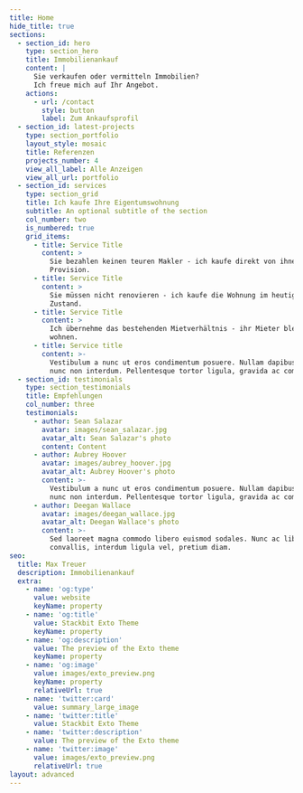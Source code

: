 ```yaml
---
title: Home
hide_title: true
sections:
  - section_id: hero
    type: section_hero
    title: Immobilienankauf
    content: |
      Sie verkaufen oder vermitteln Immobilien?
      Ich freue mich auf Ihr Angebot.
    actions:
      - url: /contact
        style: button
        label: Zum Ankaufsprofil
  - section_id: latest-projects
    type: section_portfolio
    layout_style: mosaic
    title: Referenzen
    projects_number: 4
    view_all_label: Alle Anzeigen
    view_all_url: portfolio
  - section_id: services
    type: section_grid
    title: Ich kaufe Ihre Eigentumswohnung
    subtitle: An optional subtitle of the section
    col_number: two
    is_numbered: true
    grid_items:
      - title: Service Title
        content: >
          Sie bezahlen keinen teuren Makler - ich kaufe direkt von ihnen, ohne
          Provision.
      - title: Service Title
        content: >
          Sie müssen nicht renovieren - ich kaufe die Wohnung im heutigen
          Zustand.
      - title: Service Title
        content: >
          Ich übernehme das bestehenden Mietverhältnis - ihr Mieter bleibt
          wohnen.
      - title: Service title
        content: >-
          Vestibulum a nunc ut eros condimentum posuere. Nullam dapibus quis
          nunc non interdum. Pellentesque tortor ligula, gravida ac commodo eu.
  - section_id: testimonials
    type: section_testimonials
    title: Empfehlungen
    col_number: three
    testimonials:
      - author: Sean Salazar
        avatar: images/sean_salazar.jpg
        avatar_alt: Sean Salazar's photo
        content: Content
      - author: Aubrey Hoover
        avatar: images/aubrey_hoover.jpg
        avatar_alt: Aubrey Hoover's photo
        content: >-
          Vestibulum a nunc ut eros condimentum posuere. Nullam dapibus quis
          nunc non interdum. Pellentesque tortor ligula, gravida ac commodo eu.
      - author: Deegan Wallace
        avatar: images/deegan_wallace.jpg
        avatar_alt: Deegan Wallace's photo
        content: >-
          Sed laoreet magna commodo libero euismod sodales. Nunc ac libero
          convallis, interdum ligula vel, pretium diam.
seo:
  title: Max Treuer
  description: Immobilienankauf
  extra:
    - name: 'og:type'
      value: website
      keyName: property
    - name: 'og:title'
      value: Stackbit Exto Theme
      keyName: property
    - name: 'og:description'
      value: The preview of the Exto theme
      keyName: property
    - name: 'og:image'
      value: images/exto_preview.png
      keyName: property
      relativeUrl: true
    - name: 'twitter:card'
      value: summary_large_image
    - name: 'twitter:title'
      value: Stackbit Exto Theme
    - name: 'twitter:description'
      value: The preview of the Exto theme
    - name: 'twitter:image'
      value: images/exto_preview.png
      relativeUrl: true
layout: advanced
---
```

